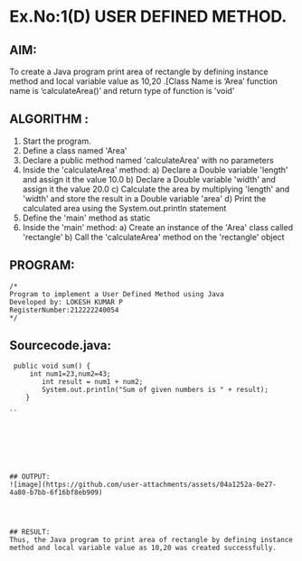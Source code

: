 # Ex.No:1(D) USER DEFINED METHOD.

## AIM:
To create a Java program print area of rectangle by defining instance method and local variable value as 10,20 .[Class Name is ‘Area’ function name is ‘calculateArea()’ and return type of function is ’void’

## ALGORITHM :
1.	Start the program.
2.	Define a class named 'Area'
3.	Declare a public method named 'calculateArea' with no parameters
4.	Inside the 'calculateArea' method:
a)	Declare a Double variable 'length' and assign it the value 10.0
b)	Declare a Double variable 'width' and assign it the value 20.0
c)	Calculate the area by multiplying 'length' and 'width' and store the result in a Double variable 'area'
d)	Print the calculated area using the System.out.println statement
5.	Define the 'main' method as static
6.	Inside the 'main' method:
a)	Create an instance of the 'Area' class called 'rectangle'
b)	Call the 'calculateArea' method on the 'rectangle' object




## PROGRAM:
 ```
/*
Program to implement a User Defined Method using Java
Developed by: LOKESH KUMAR P
RegisterNumber:212222240054 
*/
```

## Sourcecode.java:
```
 public void sum() {
     int num1=23,num2=43;
        int result = num1 + num2;
        System.out.println("Sum of given numbers is " + result);
    }

``







## OUTPUT:
![image](https://github.com/user-attachments/assets/04a1252a-0e27-4a80-b7bb-6f16bf8eb909)




## RESULT:
Thus, the Java program to print area of rectangle by defining instance method and local variable value as 10,20 was created successfully.


